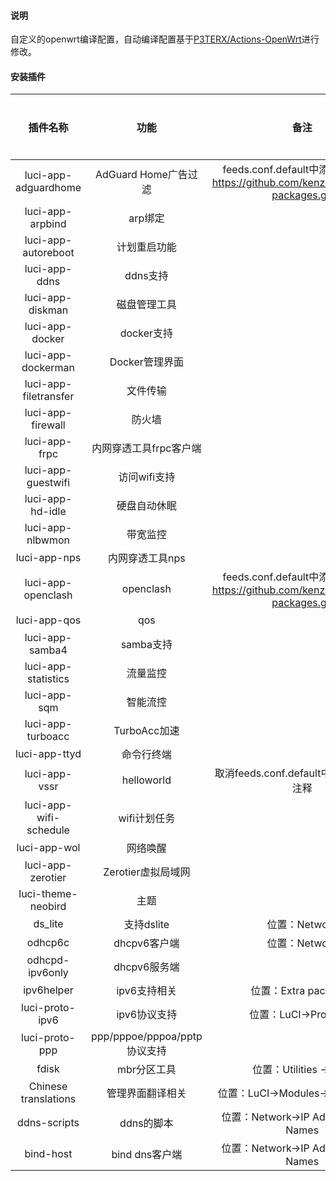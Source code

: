 #### 说明

自定义的openwrt编译配置，自动编译配置基于[P3TERX/Actions-OpenWrt](https://github.com/P3TERX/Actions-OpenWrt)进行修改。

#### 安装插件

| 插件名称                   | 功能                       | 备注                                                                            | 是否内置 |
|:----------------------:|:------------------------:|:-----------------------------------------------------------------------------:|:----:|
| luci-app-adguardhome   | AdGuard Home广告过滤         | feeds.conf.default中添加：src-git https://github.com/kenzok8/openwrt-packages.git | 否    |
| luci-app-arpbind       | arp绑定                    |                                                                               | 是    |
| luci-app-autoreboot    | 计划重启功能                   |                                                                               | 是    |
| luci-app-ddns          | ddns支持                   |                                                                               | 是    |
| luci-app-diskman       | 磁盘管理工具                   |                                                                               | 是    |
| luci-app-docker        | docker支持                 |                                                                               | 是    |
| luci-app-dockerman     | Docker管理界面               |                                                                               | 是    |
| luci-app-filetransfer  | 文件传输                     |                                                                               | 是    |
| luci-app-firewall      | 防火墙                      |                                                                               | 是    |
| luci-app-frpc          | 内网穿透工具frpc客户端            |                                                                               | 是    |
| luci-app-guestwifi     | 访问wifi支持                 |                                                                               | 是    |
| luci-app-hd-idle       | 硬盘自动休眠                   |                                                                               | 是    |
| luci-app-nlbwmon       | 带宽监控                     |                                                                               | 是    |
| luci-app-nps           | 内网穿透工具nps                |                                                                               | 是    |
| luci-app-openclash     | openclash                | feeds.conf.default中添加：src-git https://github.com/kenzok8/openwrt-packages.git | 否    |
| luci-app-qos           | qos                      |                                                                               | 是    |
| luci-app-samba4        | samba支持                  |                                                                               | 是    |
| luci-app-statistics    | 流量监控                     |                                                                               | 是    |
| luci-app-sqm           | 智能流控                     |                                                                               | 是    |
| luci-app-turboacc      | TurboAcc加速               |                                                                               | 是    |
| luci-app-ttyd          | 命令行终端                    |                                                                               | 是    |
| luci-app-vssr          | helloworld               | 取消feeds.conf.default中的helloworld注释                                            | 否    |
| luci-app-wifi-schedule | wifi计划任务                 |                                                                               | 是    |
| luci-app-wol           | 网络唤醒                     |                                                                               | 是    |
| luci-app-zerotier      | Zerotier虚拟局域网            |                                                                               | 是    |
| luci-theme-neobird     | 主题                       |                                                                               | 是    |
| ds_lite                | 支持dslite                 | 位置：Network                                                                    | 是    |
| odhcp6c                | dhcpv6客户端                | 位置：Network                                                                    | 是    |
| odhcpd-ipv6only        | dhcpv6服务端                |                                                                               | 是    |
| ipv6helper             | ipv6支持相关                 | 位置：Extra packages                                                             | 是    |
| luci-proto-ipv6        | ipv6协议支持                 | 位置：LuCI->Protocols                                                            | 是    |
| luci-proto-ppp         | ppp/pppoe/pppoa/pptp协议支持 |                                                                               | 是    |
| fdisk                  | mbr分区工具                  | 位置：Utilities -> disc                                                          | 是    |
| Chinese translations   | 管理界面翻译相关                 | 位置：LuCI->Modules->Translations                                                | 是    |
| ddns-scripts           | ddns的脚本                  | 位置：Network->IP Addresses and Names                                            | 是    |
| bind-host              | bind dns客户端              | 位置：Network->IP Addresses and Names                                            | 是    |
